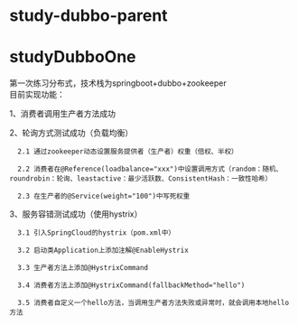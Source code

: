 # study-dubbo-parent
# studyDubboOne
第一次练习分布式，技术栈为springboot+dubbo+zookeeper     
目前实现功能：

1、消费者调用生产者方法成功  

2、轮询方式测试成功（负载均衡）

      2.1 通过zookeeper动态设置服务提供者（生产者）权重（倍权、半权）
   
      2.2 消费者在@Reference(loadbalance="xxx")中设置调用方式（random：随机、roundrobin：轮询、leastactive：最少活跃数、ConsistentHash：一致性哈希）
   
      2.3 在生产者的@Service(weight="100")中写死权重

3、服务容错测试成功（使用hystrix）

      3.1 引入SpringCloud的hystrix（pom.xml中）
  
      3.2 启动类Application上添加注解@EnableHystrix
  
      3.3 生产者方法上添加@HystrixCommand
  
      3.4 消费者方法上添加@HystrixCommand(fallbackMethod="hello")
  
      3.5 消费者自定义一个hello方法，当调用生产者方法失败或异常时，就会调用本地hello方法
  
